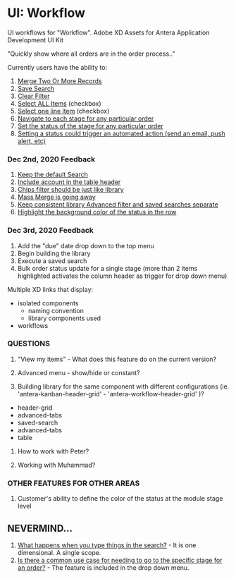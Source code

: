 # UI: Workflow
UI workflows for "Workflow". Adobe XD Assets for Antera Application Development UI Kit

"Quickly show where all orders are in the order process.."

Currently users have the ability to:
1. [Merge Two Or More Records](#)
1. [Save Search](#)
1. [Clear Filter](#)
1. [Select ALL Items](#) (checkbox)
1. [Select one line item](#) (checkbox)
1. [Navigate to each stage for any particular order](#)
1. [Set the status of the stage for any particular order](#)
1. [Setting a status could trigger an automated action (send an email, push alert, etc)](#)

### Dec 2nd, 2020 Feedback
1. [Keep the default Search](#)
1. [Include account in the table header](#)
1. [Chips filter should be just like library](#)
1. [Mass Merge is going away](#)
1. [Keep consistent library Advanced filter and saved searches separate](#)
1. [Highlight the background color of the status in the row](#)

### Dec 3rd, 2020 Feedback
1. Add the "due" date drop down to the top menu
1. Begin building the library
1. Execute a saved search
1. Bulk order status update for a single stage (more than 2 items highlighted activates the column header as trigger for drop down menu)

Multiple XD links that display:
- isolated components
  - naming convention
  - library components used
- workflows



### QUESTIONS
1. "View my items" - What does this feature do on the current version?
1. Advanced menu - show/hide or constant?

1. Building library for the same component with different configurations (ie. 'antera-kanban-header-grid' - 'antera-workflow-header-grid' )?
 - header-grid
 - advanced-tabs
 - saved-search
 - advanced-tabs
 - table

1. How to work with Peter?

1. Working with Muhammad?
















### OTHER FEATURES FOR OTHER AREAS
1. Customer's ability to define the color of the status at the module stage level


## NEVERMIND...
1. [What happens when you type things in the search?](#) - It is one dimensional. A single scope.
1. [Is there a common use case for needing to go to the specific stage for an order?](#) - The feature is included in the drop down menu.
